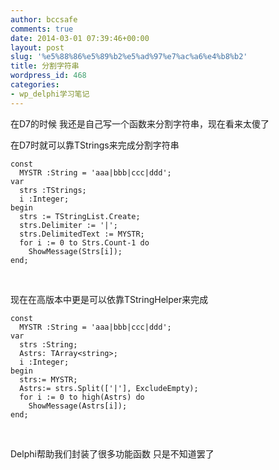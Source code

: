 ```yaml
---
author: bccsafe
comments: true
date: 2014-03-01 07:39:46+00:00
layout: post
slug: '%e5%88%86%e5%89%b2%e5%ad%97%e7%ac%a6%e4%b8%b2'
title: 分割字符串
wordpress_id: 468
categories:
- wp_delphi学习笔记
---
```


在D7的时候 我还是自己写一个函数来分割字符串，现在看来太傻了

在D7时就可以靠TStrings来完成分割字符串

``` delphi    
const
  MYSTR :String = 'aaa|bbb|ccc|ddd';
var
  strs :TStrings;
  i :Integer;
begin
  strs := TStringList.Create;
  strs.Delimiter := '|';
  strs.DelimitedText := MYSTR;
  for i := 0 to Strs.Count-1 do
    ShowMessage(Strs[i]);
end;
```

 

现在在高版本中更是可以依靠TStringHelper来完成

``` delphi    
const
  MYSTR :String = 'aaa|bbb|ccc|ddd';
var
  strs :String;
  Astrs: TArray<string>;
  i :Integer;
begin
  strs:= MYSTR;
  Astrs:= strs.Split(['|'], ExcludeEmpty);
  for i := 0 to high(Astrs) do
    ShowMessage(Astrs[i]);
end;
```

 

Delphi帮助我们封装了很多功能函数 只是不知道罢了
